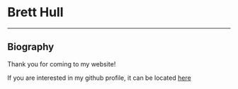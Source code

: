 # Brett Hull
---
Biography
---

Thank you for coming to my website!

If you are interested in my github profile, it can be located [here](https://github.com/Symbolic37)
